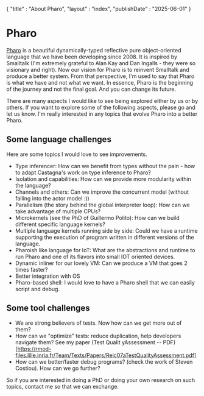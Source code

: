 {
"title" : "About Pharo",
"layout" : "index",
"publishDate" : "2025-06-01"
}

# Pharo

[Pharo](http://www.pharo.org) is a beautiful dynamically-typed reflective pure object-oriented language that we have been developing since 2008.
It is inspired by Smalltalk (I'm extremely grateful to Alan Kay and Dan Ingalls - they were so visionary and right). Now our vision for Pharo is to reinvent Smalltalk and produce a better system. 
From that perspective, I'm used to say that Pharo is what we have and not what we want. 
In essence, Pharo is the beginning of the journey and not the final goal. And you can change its future.

There are many aspects I would like to see being explored either by us or by others.
If you want to explore some of the following aspects, please go and let us know. 
I'm really interested in any topics that evolve Pharo into a better Pharo. 


## Some language challenges 
Here are some topics I would love to see improvements. 
- Type inferencer: How can we benefit from types without the pain - how to adapt Castagna's work on type inference to Pharo?
- Isolation and capabilities: How can we provide more modularity within the language?
- Channels and others: Can we improve the concurrent model (without falling into the actor model :))
- Parallelism (the story behind the global interpreter loop): How can we take advantage of multiple CPUs?
- Microkernels (see the PhD of Guillermo Polito): How can we build different specific language kernels?
- Multiple language kernels running side by side: Could we have a runtime supporting the execution of program written in different versions of the language. 
- Pharoish like language for IoT: What are the abstractions and runtime to run Pharo and one of its flavors into small IOT oriented devices. 
- Dynamic inliner for our lovely VM: Can we produce a VM that goes 2 times faster?
- Better integration with OS
- Pharo-based shell: I would love to have a Pharo shell that we can easily script and debug.

## Some tool challenges

- We are strong believers of tests. Now how can we get more out of them?
- How can we "optimize" tests: reduce duplication, help developers navigate them? See my paper (Test Qualit yAssessment -- PDF)[https://rmod-files.lille.inria.fr/Team/Texts/Papers/Reic07aTestQualityAssessment.pdf]
- How can we better/faster debug programs? (check the work of Steven Costiou). How can we go further?


So if you are interested in doing a PhD or doing your own research on such topics, contact me so that we can exchange.